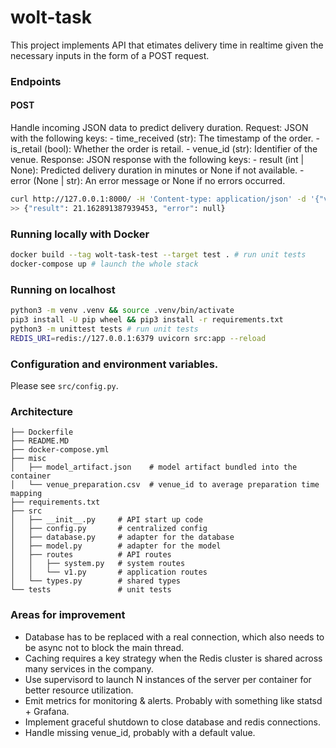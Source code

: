 # wolt-task
This project implements API that etimates delivery time in realtime given the necessary inputs in the form of a POST request.


### Endpoints
#### POST
Handle incoming JSON data to predict delivery duration.
Request: JSON with the following keys:
    - time_received (str): The timestamp of the order.
    - is_retail (bool): Whether the order is retail.
    - venue_id (str): Identifier of the venue.
Response: JSON response with the following keys:
    - result (int | None): Predicted delivery duration in minutes or None if not available.
    - error (None | str): An error message or None if no errors occurred.
```bash
curl http://127.0.0.1:8000/ -H 'Content-type: application/json' -d '{"venue_id": "8a61b8c", "time_received": "2017-01-25 03:16:07.938113", "is_retail": true}'
>> {"result": 21.162891387939453, "error": null}
```


### Running locally with Docker
```bash
docker build --tag wolt-task-test --target test . # run unit tests
docker-compose up # launch the whole stack
```


### Running on localhost
```bash
python3 -m venv .venv && source .venv/bin/activate
pip3 install -U pip wheel && pip3 install -r requirements.txt
python3 -m unittest tests # run unit tests
REDIS_URI=redis://127.0.0.1:6379 uvicorn src:app --reload
```


### Configuration and environment variables.
Please see `src/config.py`.


### Architecture
```
├── Dockerfile
├── README.MD
├── docker-compose.yml
├── misc
│   ├── model_artifact.json    # model artifact bundled into the container
│   └── venue_preparation.csv  # venue_id to average preparation time mapping
├── requirements.txt
├── src
│   ├── __init__.py     # API start up code
│   ├── config.py       # centralized config
│   ├── database.py     # adapter for the database
│   ├── model.py        # adapter for the model
│   ├── routes          # API routes
│   │   ├── system.py   # system routes
│   │   └── v1.py       # application routes
│   └── types.py        # shared types
└── tests               # unit tests
```


### Areas for improvement
- Database has to be replaced with a real connection, which also needs to be async not to block the main thread.
- Caching requires a key strategy when the Redis cluster is shared across many services in the company.
- Use supervisord to launch N instances of the server per container for better resource utilization.
- Emit metrics for monitoring & alerts. Probably with something like statsd + Grafana.
- Implement graceful shutdown to close database and redis connections.
- Handle missing venue_id, probably with a default value.
